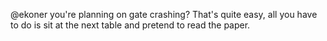 @ekoner you're planning on gate crashing? That's quite easy, all you have to do is sit at the next table and pretend to read the paper.